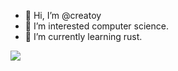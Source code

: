 - 👋 Hi, I’m @creatoy
- 👀 I’m interested computer science.
- 🌱 I’m currently learning rust.
<!---
- 💞️ I’m looking to collaborate on ...
- 📫 How to reach me 
--->

<!---
creatoy/creatoy is a ✨ special ✨ repository because its `README.md` (this file) appears on your GitHub profile.
You can click the Preview link to take a look at your changes.
--->

<!---
<img width="400" src="https://github-readme-stats.vercel.app/api?username=creatoy&locale=cn&show_icons=true">
--->

<img src="https://github-readme-stats.vercel.app/api/top-langs/?username=creatoy&locale=cn&langs_count=10000&layout=compact">
